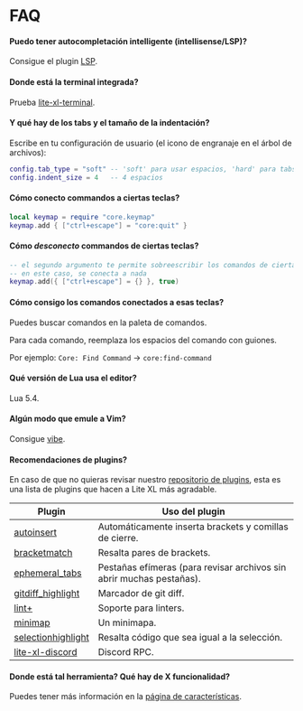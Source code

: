 # FAQ

#### Puedo tener autocompletación intelligente (intellisense/LSP)?

Consigue el plugin [LSP].

#### Donde está la terminal integrada?

Prueba [lite-xl-terminal].

#### Y qué hay de los tabs y el tamaño de la indentación?

Escribe en tu configuración de usuario (el icono de engranaje en el árbol de archivos):

```lua
config.tab_type = "soft" -- 'soft' para usar espacios, 'hard' para tabs reales (\t)
config.indent_size = 4   -- 4 espacios
```

#### Cómo conecto commandos a ciertas teclas?

```lua
local keymap = require "core.keymap"
keymap.add { ["ctrl+escape"] = "core:quit" }
```

#### Cómo *desconecto* commandos de ciertas teclas?

```lua
-- el segundo argumento te permite sobreescribir los comandos de ciertas teclas
-- en este caso, se conecta a nada
keymap.add({ ["ctrl+escape"] = {} }, true)
```

#### Cómo consigo los comandos conectados a esas teclas?

Puedes buscar comandos en la paleta de comandos.

Para cada comando, reemplaza los espacios del comando con guiones.

Por ejemplo: `Core: Find Command` → `core:find-command`

#### Qué versión de Lua usa el editor?

Lua 5.4.

#### Algún modo que emule a Vim?

Consigue [vibe].

#### Recomendaciones de plugins?

En caso de que no quieras revisar nuestro [repositorio de plugins][1],
esta es una lista de plugins que hacen a Lite XL más agradable.

| Plugin               | Uso del plugin
| ---                  | ---
| [autoinsert]         | Automáticamente inserta brackets y comillas de cierre.
| [bracketmatch]       | Resalta pares de brackets.
| [ephemeral_tabs]     | Pestañas efímeras (para revisar archivos sin abrir muchas pestañas).
| [gitdiff_highlight]  | Marcador de git diff.
| [lint+]              | Soporte para linters.
| [minimap]            | Un minimapa.
| [selectionhighlight] | Resalta código que sea igual a la selección.
| [lite-xl-discord]    | Discord RPC.

#### Donde está tal herramienta? Qué hay de X funcionalidad?

Puedes tener más información en la [página de características](/es/about/features).


[LSP]:                https://github.com/lite-xl/lite-xl-lsp
[lite-xl-terminal]:   https://github.com/adamharrison/lite-xl-terminal
[vibe]:               https://github.com/eugenpt/lite-xl-vibe
[autoinsert]:         https://github.com/lite-xl/lite-xl-plugins/blob/master/plugins/autoinsert.lua?raw=1
[bracketmatch]:       https://github.com/lite-xl/lite-xl-plugins/blob/master/plugins/bracketmatch.lua?raw=1
[ephemeral_tabs]:     https://github.com/lite-xl/lite-xl-plugins/blob/master/plugins/ephemeral_tabs.lua?raw=1
[gitdiff_highlight]:  https://github.com/vincens2005/lite-xl-gitdiff-highlight
[lint+]:              https://github.com/liquid600pgm/lintplus
[minimap]:            https://github.com/lite-xl/lite-xl-plugins/blob/master/plugins/minimap.lua?raw=1
[selectionhighlight]: https://github.com/lite-xl/lite-xl-plugins/blob/master/plugins/selectionhighlight.lua?raw=1
[lite-xl-discord]:    https://github.com/vincens2005/lite-xl-discord

[1]: https://github.com/lite-xl/lite-xl-plugins
